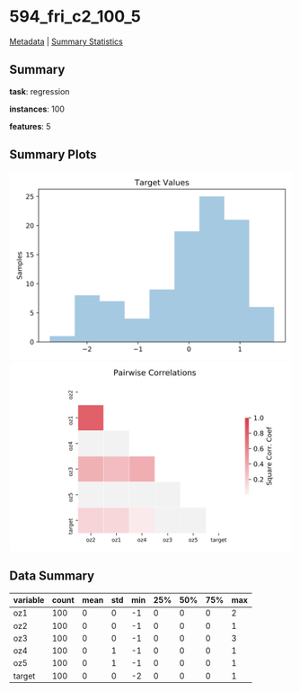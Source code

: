 # 594_fri_c2_100_5

[Metadata](metadata.yaml) | [Summary Statistics](summary_stats.csv)

## Summary

**task**: regression

**instances**: 100

**features**: 5

## Summary Plots

![Labels](label.svg)
![Corr](corr.svg)

## Data Summary

|	variable	|	count	|	mean	|	std	|	min	|	25%	|	50%	|	75%	|	max|
| --- | --- | --- | --- | --- | --- | --- | --- | --- |
|	oz1	|	100	|	0	|	0	|	-1	|	0	|	0	|	0	|	2
|	oz2	|	100	|	0	|	0	|	-1	|	0	|	0	|	0	|	1
|	oz3	|	100	|	0	|	0	|	-1	|	0	|	0	|	0	|	3
|	oz4	|	100	|	0	|	1	|	-1	|	0	|	0	|	0	|	1
|	oz5	|	100	|	0	|	1	|	-1	|	0	|	0	|	0	|	1
|	target	|	100	|	0	|	0	|	-2	|	0	|	0	|	0	|	1
